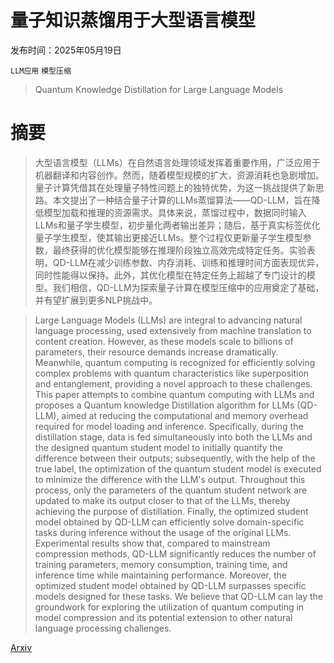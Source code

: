 # 量子知识蒸馏用于大型语言模型

发布时间：2025年05月19日

`LLM应用` `模型压缩`

> Quantum Knowledge Distillation for Large Language Models

# 摘要

> 大型语言模型（LLMs）在自然语言处理领域发挥着重要作用，广泛应用于机器翻译和内容创作。然而，随着模型规模的扩大，资源消耗也急剧增加。量子计算凭借其在处理量子特性问题上的独特优势，为这一挑战提供了新思路。本文提出了一种结合量子计算的LLMs蒸馏算法——QD-LLM，旨在降低模型加载和推理的资源需求。具体来说，蒸馏过程中，数据同时输入LLMs和量子学生模型，初步量化两者输出差异；随后，基于真实标签优化量子学生模型，使其输出更接近LLMs。整个过程仅更新量子学生模型参数，最终获得的优化模型能够在推理阶段独立高效完成特定任务。实验表明，QD-LLM在减少训练参数、内存消耗、训练和推理时间方面表现优异，同时性能得以保持。此外，其优化模型在特定任务上超越了专门设计的模型。我们相信，QD-LLM为探索量子计算在模型压缩中的应用奠定了基础，并有望扩展到更多NLP挑战中。

> Large Language Models (LLMs) are integral to advancing natural language processing, used extensively from machine translation to content creation. However, as these models scale to billions of parameters, their resource demands increase dramatically. Meanwhile, quantum computing is recognized for efficiently solving complex problems with quantum characteristics like superposition and entanglement, providing a novel approach to these challenges. This paper attempts to combine quantum computing with LLMs and proposes a Quantum knowledge Distillation algorithm for LLMs (QD-LLM), aimed at reducing the computational and memory overhead required for model loading and inference. Specifically, during the distillation stage, data is fed simultaneously into both the LLMs and the designed quantum student model to initially quantify the difference between their outputs; subsequently, with the help of the true label, the optimization of the quantum student model is executed to minimize the difference with the LLM's output. Throughout this process, only the parameters of the quantum student network are updated to make its output closer to that of the LLMs, thereby achieving the purpose of distillation. Finally, the optimized student model obtained by QD-LLM can efficiently solve domain-specific tasks during inference without the usage of the original LLMs. Experimental results show that, compared to mainstream compression methods, QD-LLM significantly reduces the number of training parameters, memory consumption, training time, and inference time while maintaining performance. Moreover, the optimized student model obtained by QD-LLM surpasses specific models designed for these tasks. We believe that QD-LLM can lay the groundwork for exploring the utilization of quantum computing in model compression and its potential extension to other natural language processing challenges.

[Arxiv](https://arxiv.org/abs/2505.13205)